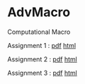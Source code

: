 # AdvMacro
Computational Macro

Assignment 1 : [pdf](https://github.com/py-r-hans/AdvMacro/blob/master/Assignment-1.pdf) [html](https://rawcdn.githack.com/py-r-hans/AdvMacro/1dae33c026e71c6805b37ff5289fd2a1935afdf3/Assignment-1.html)

Assignment 2 : [pdf](https://github.com/hans-mtz/AdvMacro/blob/master/Assignment2.pdf) [html](https://rawcdn.githack.com/hans-mtz/AdvMacro/52d42574ccd9a147e89edf8a2bd8d91b8a4c57d2/Assignment2.html)

Assignment 3 : [pdf](https://github.com/hans-mtz/AdvMacro/blob/master/Assignment3.pdf) [html](https://rawcdn.githack.com/hans-mtz/AdvMacro/7cbc27226468605e53aa57b361b897ffd080c061/Assignment3.html)
